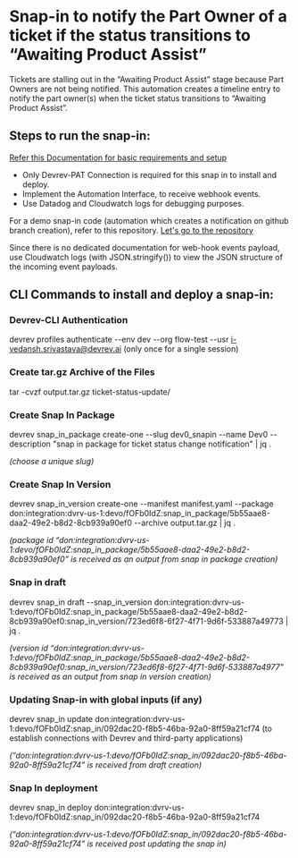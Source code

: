 # Snap-in to notify the Part Owner of a ticket if the status transitions to “Awaiting Product Assist”

Tickets are stalling out in the “Awaiting Product Assist” stage because Part Owners are not being notified. This automation creates a timeline entry to notify the part owner(s) when the ticket status transitions to “Awaiting Product Assist”. 

## Steps to run the snap-in:

[Refer this Documentation for basic requirements and setup](https://docs.google.com/document/d/1U7_6TgE9P18NGkz_9Zb9bQiukQ0-KdjayvOxG28H4qU/edit#heading=h.ufym6jrip4vw)

* Only Devrev-PAT Connection is required for this snap in to install and deploy.
* Implement the Automation Interface, to receive webhook events.
* Use Datadog and Cloudwatch logs for debugging purposes.
	
For a demo snap-in code (automation which creates a notification on github branch creation), refer to this repository.
[Let's go to the repository](https://github.com/devrev/flow-lambda-poc)

Since there is no dedicated documentation for web-hook events payload, use Cloudwatch logs (with JSON.stringify()) to view the JSON structure of the incoming event payloads.


## CLI Commands to install and deploy a snap-in:

### Devrev-CLI Authentication
devrev profiles authenticate --env dev --org flow-test --usr i-vedansh.srivastava@devrev.ai (only once for a single session)

### Create tar.gz Archive of the Files
tar -cvzf output.tar.gz ticket-status-update/

### Create Snap In Package
devrev snap_in_package create-one --slug dev0_snapin --name Dev0  --description "snap in package for ticket status change notification" | jq .

*(choose a unique slug)*

### Create Snap In Version 
devrev snap_in_version create-one --manifest manifest.yaml --package don:integration:dvrv-us-1:devo/fOFb0IdZ:snap_in_package/5b55aae8-daa2-49e2-b8d2-8cb939a90ef0 --archive output.tar.gz | jq . 

*(package id “don:integration:dvrv-us-1:devo/fOFb0IdZ:snap_in_package/5b55aae8-daa2-49e2-b8d2-8cb939a90ef0” is received as an output from snap in package creation)*

### Snap in draft
devrev snap_in draft --snap_in_version don:integration:dvrv-us-1:devo/fOFb0IdZ:snap_in_package/5b55aae8-daa2-49e2-b8d2-8cb939a90ef0:snap_in_version/723ed6f8-6f27-4f71-9d6f-533887a49773 | jq . 

*(version id “don:integration:dvrv-us-1:devo/fOFb0IdZ:snap_in_package/5b55aae8-daa2-49e2-b8d2-8cb939a90ef0:snap_in_version/723ed6f8-6f27-4f71-9d6f-533887a4977” is received as an output from snap in version creation)*

### Updating Snap-in with global inputs (if any)
devrev snap_in update don:integration:dvrv-us-1:devo/fOFb0IdZ:snap_in/092dac20-f8b5-46ba-92a0-8ff59a21cf74 (to establish connections with Devrev and third-party applications)

*(“don:integration:dvrv-us-1:devo/fOFb0IdZ:snap_in/092dac20-f8b5-46ba-92a0-8ff59a21cf74” is received from draft creation)*

### Snap In deployment
devrev snap_in deploy don:integration:dvrv-us-1:devo/fOFb0IdZ:snap_in/092dac20-f8b5-46ba-92a0-8ff59a21cf74 

*(“don:integration:dvrv-us-1:devo/fOFb0IdZ:snap_in/092dac20-f8b5-46ba-92a0-8ff59a21cf74” is received post updating the snap in)*
